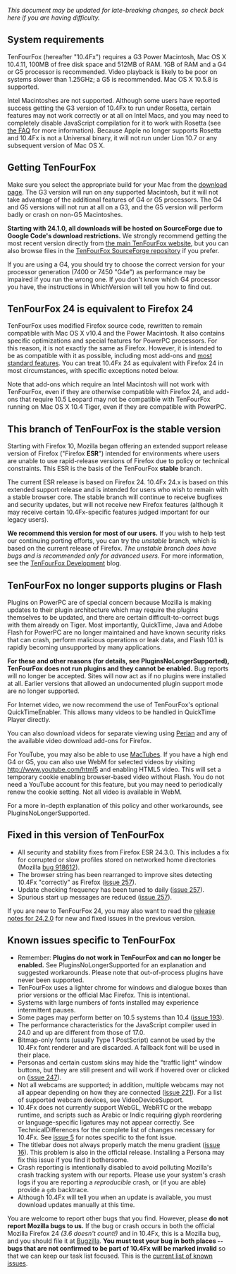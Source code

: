 _This document may be updated for late-breaking changes, so check back here if you are having difficulty._

## System requirements ##

TenFourFox (hereafter "10.4Fx") requires a G3 Power Macintosh, Mac OS X 10.4.11, 100MB of free disk space and 512MB of RAM. 1GB of RAM and a G4 or G5 processor is recommended. Video playback is likely to be poor on systems slower than 1.25GHz; a G5 is recommended. Mac OS X 10.5.8 is supported.

Intel Macintoshes are not supported. Although some users have reported success getting the G3 version of 10.4Fx to run under Rosetta, certain features may not work correctly or at all on Intel Macs, and you may need to completely disable JavaScript compilation for it to work with Rosetta (see [the FAQ](AAATheFAQ.md) for more information). Because Apple no longer supports Rosetta and 10.4Fx is not a Universal binary, it will not run under Lion 10.7 or any subsequent version of Mac OS X.

## Getting TenFourFox ##

Make sure you select the appropriate build for your Mac from the [download page](http://www.tenfourfox.com/). The G3 version will run on any supported Macintosh, but it will not take advantage of the additional features of G4 or G5 processors. The G4 and G5 versions will not run at all on a G3, and the G5 version will perform badly or crash on non-G5 Macintoshes.

**Starting with 24.1.0, all downloads will be hosted on SourceForge due to Google Code's download restrictions.** We strongly recommend getting the most recent version directly from [the main TenFourFox website](http://www.tenfourfox.com/), but you can also browse files in the [TenFourFox SourceForge repository](https://sourceforge.net/projects/tenfourfox/files/) if you prefer.

If you are using a G4, you should try to choose the correct version for your processor generation (7400 or 7450 "G4e") as performance may be impaired if you run the wrong one. If you don't know which G4 processor you have, the instructions in WhichVersion will tell you how to find out.

## TenFourFox 24 is equivalent to Firefox 24 ##

TenFourFox uses modified Firefox source code, rewritten to remain compatible with Mac OS X v10.4 and the Power Macintosh. It also contains specific optimizations and special features for PowerPC processors. For this reason, it is not exactly the same as Firefox. However, it is intended to be as compatible with it as possible, including most add-ons and [most standard features](TechnicalDifferences.md). You can treat 10.4Fx 24 as equivalent with Firefox 24 in most circumstances, with specific exceptions noted below.

Note that add-ons which require an Intel Macintosh will not work with TenFourFox, even if they are otherwise compatible with Firefox 24, and add-ons that require 10.5 Leopard may not be compatible with TenFourFox running on Mac OS X 10.4 Tiger, even if they are compatible with PowerPC.

## This branch of TenFourFox is the stable version ##

Starting with Firefox 10, Mozilla began offering an extended support release version of Firefox ("Firefox **ESR**") intended for environments where users are unable to use rapid-release versions of Firefox due to policy or technical constraints. This ESR is the basis of the TenFourFox **stable** branch.

The current ESR release is based on Firefox 24. 10.4Fx 24.x is based on this extended support release and is intended for users who wish to remain with a stable browser core. The stable branch will continue to receive bugfixes and security updates, but will not receive new Firefox features (although it may receive certain 10.4Fx-specific features judged important for our legacy users).

**We recommend this version for most of our users.** If you wish to help test our continuing porting efforts, you can try the _unstable_ branch, which is based on the current release of Firefox. _The unstable branch does have bugs and is recommended only for advanced users._ For more information, see the [TenFourFox Development](http://tenfourfox.blogspot.com/) blog.

## TenFourFox no longer supports plugins or Flash ##

Plugins on PowerPC are of special concern because Mozilla is making updates to their plugin architecture which may require the plugins themselves to be updated, and there are certain difficult-to-correct bugs with them already on Tiger. Most importantly, QuickTime, Java and Adobe Flash for PowerPC are no longer maintained and have known security risks that can crash, perform malicious operations or leak data, and Flash 10.1 is rapidly becoming unsupported by many applications.

**For these and other reasons (for details, see PluginsNoLongerSupported), TenFourFox does not run plugins and they cannot be enabled.** Bug reports will no longer be accepted. Sites will now act as if no plugins were installed at all. Earlier versions that allowed an undocumented plugin support mode are no longer supported.

For Internet video, we now recommend the use of TenFourFox's optional QuickTimeEnabler. This allows many videos to be handled in QuickTime Player directly.

You can also download videos for separate viewing using [Perian](http://www.perian.org/) and any of the available video download add-ons for Firefox.

For YouTube, you may also be able to use [MacTubes](http://macapps.sakura.ne.jp/mactubes/index_en.html).  If you have a high end G4 or G5, you can also use WebM for selected videos by visiting http://www.youtube.com/html5 and enabling HTML5 video. This will set a temporary cookie enabling browser-based video without Flash. You do not need a YouTube account for this feature, but you may need to periodically renew the cookie setting. Not all video is available in WebM.

For a more in-depth explanation of this policy and other workarounds, see PluginsNoLongerSupported.

## Fixed in this version of TenFourFox ##

  * All security and stability fixes from Firefox ESR 24.3.0. This includes a fix for corrupted or slow profiles stored on networked home directories (Mozilla [bug 918612](https://code.google.com/p/tenfourfox/issues/detail?id=18612)).
  * The browser string has been rearranged to improve sites detecting 10.4Fx "correctly" as Firefox ([issue 257](https://code.google.com/p/tenfourfox/issues/detail?id=257)).
  * Update checking frequency has been tuned to daily ([issue 257](https://code.google.com/p/tenfourfox/issues/detail?id=257)).
  * Spurious start up messages are reduced ([issue 257](https://code.google.com/p/tenfourfox/issues/detail?id=257)).

If you are new to TenFourFox 24, you may also want to read the [release notes for 24.2.0](http://code.google.com/p/tenfourfox/w/ReleaseNotes2420) for new and fixed issues in the previous version.

## Known issues specific to TenFourFox ##

  * Remember: **Plugins do not work in TenFourFox and can no longer be enabled.** See PluginsNoLongerSupported for an explanation and suggested workarounds. Please note that out-of-process plugins have never been supported.
  * TenFourFox uses a lighter chrome for windows and dialogue boxes than prior versions or the official Mac Firefox. This is intentional.
  * Systems with large numbers of fonts installed may experience intermittent pauses.
  * Some pages may perform better on 10.5 systems than 10.4 ([issue 193](https://code.google.com/p/tenfourfox/issues/detail?id=193)).
  * The performance characteristics for the JavaScript compiler used in 24.0 and up are different from those of 17.0.
  * Bitmap-only fonts (usually Type 1 PostScript) cannot be used by the 10.4Fx font renderer and are discarded. A fallback font will be used in their place.
  * Personas and certain custom skins may hide the "traffic light" window buttons, but they are still present and will work if hovered over or clicked on ([issue 247](https://code.google.com/p/tenfourfox/issues/detail?id=247)).
  * Not all webcams are supported; in addition, multiple webcams may not all appear depending on how they are connected ([issue 221](https://code.google.com/p/tenfourfox/issues/detail?id=221)). For a list of supported webcam devices, see VideoDeviceSupport.
  * 10.4Fx does not currently support WebGL, WebRTC or the webapp runtime, and scripts such as Arabic or Indic requiring glyph reordering or language-specific ligatures may not appear correctly. See TechnicalDifferences for the complete list of changes necessary for 10.4Fx. See [issue 5](https://code.google.com/p/tenfourfox/issues/detail?id=5) for notes specific to the font issue.
  * The titlebar does not always properly match the menu gradient ([issue 16](https://code.google.com/p/tenfourfox/issues/detail?id=16)). This problem is also in the official release. Installing a Persona may fix this issue if you find it bothersome.
  * Crash reporting is intentionally disabled to avoid polluting Mozilla's crash tracking system with our reports. Please use your system's crash logs if you are reporting a _reproducible_ crash, or (if you are able) provide a `gdb` backtrace.
  * Although 10.4Fx will tell you when an update is available, you must download updates manually at this time.

You are welcome to report other bugs that you find. However, please **do not report Mozilla bugs to us.** If the bug or crash occurs in both the official Mozilla Firefox 24 _(3.6 doesn't count!)_ and in 10.4Fx, this is a Mozilla bug, and you should file it at [Bugzilla](http://bugzilla.mozilla.org/). **You must test your bug in both places -- bugs that are not confirmed to be part of 10.4Fx will be marked invalid** so that we can keep our task list focused. This is the [current list of known issues](http://code.google.com/p/tenfourfox/issues/list).